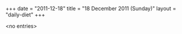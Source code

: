 +++
date = "2011-12-18"
title = "18 December 2011 (Sunday)"
layout = "daily-diet"
+++


\<no entries\>
